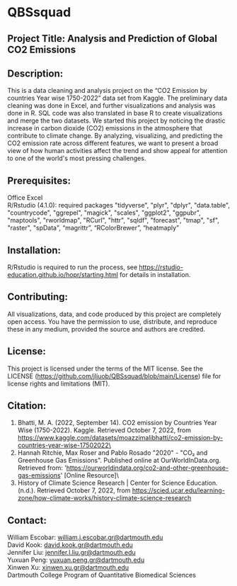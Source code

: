 # QBSsquad

## Project Title: Analysis and Prediction of Global CO2 Emissions

## Description:
This is a data cleaning and analysis project on the “CO2 Emission by countries Year wise 1750-2022” data set from Kaggle. The preliminary data cleaning was done in Excel, and further visualizations and analysis was done in R. SQL code was also translated in base R to create visualizations and merge the two datasets. We started this project by noticing the drastic increase in carbon dioxide (CO2) emissions in the atmosphere that contribute to climate change. By analyzing, visualizing, and predicting the CO2 emission rate across different features, we want to present a broad view of how human activities affect the trend and show appeal for attention to one of the world's most pressing challenges.

## Prerequisites:
Office Excel\
R/Rstudio (4.1.0): required packages "tidyverse", "plyr", "dplyr", "data.table", "countrycode", "ggrepel", "magick", "scales", "ggplot2", "ggpubr", "maptools", "rworldmap", "RCurl", "httr", "sqldf", "forecast", "tmap", "sf", "raster", "spData", “magrittr”,
“RColorBrewer”, “heatmaply”

## Installation:
R/Rstudio is required to run the process, see https://rstudio-education.github.io/hopr/starting.html for details in installation.

## Contributing:
All visualizations, data, and code produced by this project are completely open access. You have the permission to use, distribute, and reproduce these in any medium, provided the source and authors are credited.

## License:
This project is licensed under the terms of the MIT license. See the LICENSE (https://github.com/jliuob/QBSsquad/blob/main/License) file for license rights and limitations (MIT).

## Citation:
1) Bhatti, M. A. (2022, September 14). CO2 emission by Countries Year Wise (1750-2022). Kaggle. Retrieved October 7, 2022, from https://www.kaggle.com/datasets/moazzimalibhatti/co2-emission-by-countries-year-wise-17502022\
2) Hannah Ritchie, Max Roser and Pablo Rosado   "2020" - "CO₂ and Greenhouse Gas Emissions". Published online at OurWorldInData.org. Retrieved from: 'https://ourworldindata.org/co2-and-other-greenhouse-gas-emissions' [Online Resource]\
3) History of Climate Science Research | Center for Science Education. (n.d.). Retrieved October 7, 2022, from https://scied.ucar.edu/learning-zone/how-climate-works/history-climate-science-research


## Contact:
William Escobar: william.j.escobar.gr@dartmouth.edu\
David Kook: david.kook.gr@dartmouth.edu\
Jennifer Liu: jennifer.l.liu.gr@dartmouth.edu\
Yuxuan Peng: yuxuan.peng.gr@dartmouth.edu\
Xinwen Xu: xinwen.xu.gr@dartmouth.edu\
Dartmouth College Program of Quantitative Biomedical Sciences
